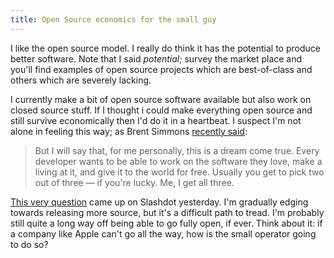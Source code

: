 ```yaml
---
title: Open Source economics for the small guy
---
```


I like the open source model. I really do think it has the potential to produce better software. Note that I said *potential*; survey the market place and you'll find examples of open source projects which are best-of-class and others which are severely lacking.

I currently make a bit of open source software available but also work on closed source stuff. If I thought i could make everything open source and still survive economically then I'd do it in a heartbeat. I suspect I'm not alone in feeling this way; as Brent Simmons [recently said](http://inessential.com/?comments=1&postid=3461):

> But I will say that, for me personally, this is a dream come true. Every developer wants to be able to work on the software they love, make a living at it, and give it to the world for free. Usually you get to pick two out of three — if you're lucky. Me, I get all three.

[This very question](http://ask.slashdot.org/article.pl?sid=08/01/13/1730238) came up on Slashdot yesterday. I'm gradually edging towards releasing more source, but it's a difficult path to tread. I'm probably still quite a long way off being able to go fully open, if ever. Think about it: if a company like Apple can't go all the way, how is the small operator going to do so?
